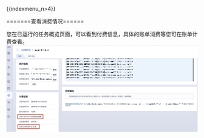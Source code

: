 {{indexmenu_n>4}}

\=======查看消费情况======

您在已运行的任务概览页面，可以看到付费信息，具体的账单消费等您可在账单计费查看。
![](/images/price/train查看消费.jpg)
